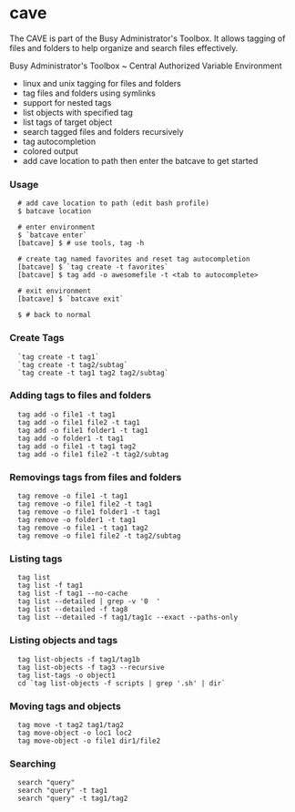 cave
====

The CAVE is part of the Busy Administrator's Toolbox. It allows tagging of files and folders to help organize and search files effectively.

Busy Administrator's Toolbox ~ Central Authorized Variable Environment
* linux and unix tagging for files and folders
* tag files and folders using symlinks
* support for nested tags
* list objects with specified tag
* list tags of target object
* search tagged files and folders recursively
* tag autocompletion
* colored output
* add cave location to path then enter the batcave to get started

### Usage

~~~
  # add cave location to path (edit bash profile)
  $ batcave location

  # enter environment
  $ `batcave enter`
  [batcave] $ # use tools, tag -h
  
  # create tag named favorites and reset tag autocompletion
  [batcave] $ `tag create -t favorites`
  [batcave] $ tag add -o awesomefile -t <tab to autocomplete>
  
  # exit environment
  [batcave] $ `batcave exit`
  
  $ # back to normal
~~~

### Create Tags
~~~
  `tag create -t tag1`
  `tag create -t tag2/subtag`
  `tag create -t tag1 tag2 tag2/subtag`
~~~

### Adding tags to files and folders
~~~
  tag add -o file1 -t tag1
  tag add -o file1 file2 -t tag1
  tag add -o file1 folder1 -t tag1
  tag add -o folder1 -t tag1
  tag add -o file1 -t tag1 tag2
  tag add -o file1 file2 -t tag2/subtag
~~~

### Removings tags from files and folders
~~~
  tag remove -o file1 -t tag1
  tag remove -o file1 file2 -t tag1
  tag remove -o file1 folder1 -t tag1
  tag remove -o folder1 -t tag1
  tag remove -o file1 -t tag1 tag2
  tag remove -o file1 file2 -t tag2/subtag
~~~

### Listing tags
~~~
  tag list
  tag list -f tag1
  tag list -f tag1 --no-cache
  tag list --detailed | grep -v '0  '
  tag list --detailed -f tag8
  tag list --detailed -f tag1/tag1c --exact --paths-only
~~~

### Listing objects and tags
~~~
  tag list-objects -f tag1/tag1b
  tag list-objects -f tag3 --recursive
  tag list-tags -o object1
  cd `tag list-objects -f scripts | grep '.sh' | dir`
~~~

### Moving tags and objects
~~~
  tag move -t tag2 tag1/tag2
  tag move-object -o loc1 loc2
  tag move-object -o file1 dir1/file2
~~~

### Searching
~~~
  search "query"
  search "query" -t tag1
  search "query" -t tag1/tag2
~~~